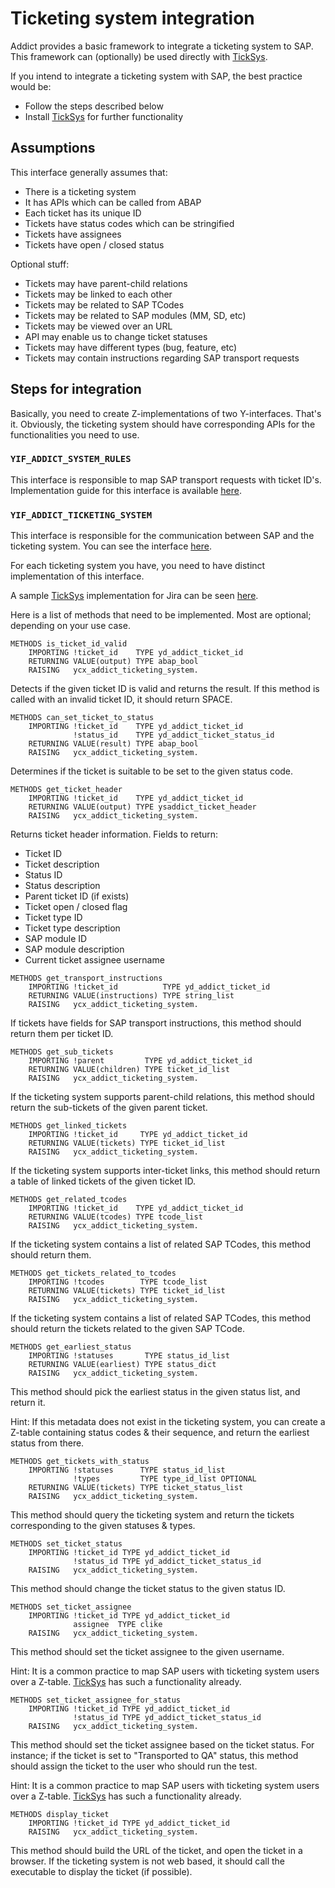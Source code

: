 # Ticketing system integration

Addict provides a basic framework to integrate a ticketing system to SAP. This framework can (optionally) be used directly with [TickSys](https://github.com/keremkoseoglu/ticksys).

If you intend to integrate a ticketing system with SAP, the best practice would be:

- Follow the steps described below
- Install [TickSys](https://github.com/keremkoseoglu/ticksys) for further functionality

## Assumptions

This interface generally assumes that:

- There is a ticketing system
- It has APIs which can be called from ABAP
- Each ticket has its unique ID
- Tickets have status codes which can be stringified
- Tickets have assignees
- Tickets have open / closed status

Optional stuff:

- Tickets may have parent-child relations
- Tickets may be linked to each other
- Tickets may be related to SAP TCodes
- Tickets may be related to SAP modules (MM, SD, etc)
- Tickets may be viewed over an URL
- API may enable us to change ticket statuses
- Tickets may have different types (bug, feature, etc)
- Tickets may contain instructions regarding SAP transport requests

## Steps for integration

Basically, you need to create Z-implementations of two Y-interfaces. That's it. Obviously, the ticketing system should have corresponding APIs for the functionalities you need to use.

### `YIF_ADDICT_SYSTEM_RULES`

This interface is responsible to map SAP transport requests with ticket ID's. Implementation guide for this interface is available [here](rules.md).

### `YIF_ADDICT_TICKETING_SYSTEM`

This interface is responsible for the communication between SAP and the ticketing system. You can see the interface [here](https://github.com/keremkoseoglu/addict/blob/main/src/yif_addict_ticketing_system.intf.abap). 

For each ticketing system you have, you need to have distinct implementation of this interface.

A sample [TickSys](https://github.com/keremkoseoglu/ticksys) implementation for Jira can be seen [here](https://github.com/keremkoseoglu/ticksys/blob/main/src/ycl_ticksys_jira.clas.abap).

Here is a list of methods that need to be implemented. Most are optional; depending on your use case.

```
METHODS is_ticket_id_valid 
    IMPORTING !ticket_id    TYPE yd_addict_ticket_id
    RETURNING VALUE(output) TYPE abap_bool
    RAISING   ycx_addict_ticketing_system.
```

Detects if the given ticket ID is valid and returns the result. If this method is called with an invalid ticket ID, it should return SPACE. 

```
METHODS can_set_ticket_to_status 
    IMPORTING !ticket_id    TYPE yd_addict_ticket_id
              !status_id    TYPE yd_addict_ticket_status_id
    RETURNING VALUE(result) TYPE abap_bool
    RAISING   ycx_addict_ticketing_system.
```

Determines if the ticket is suitable to be set to the given status code. 

```
METHODS get_ticket_header
    IMPORTING !ticket_id    TYPE yd_addict_ticket_id
    RETURNING VALUE(output) TYPE ysaddict_ticket_header
    RAISING   ycx_addict_ticketing_system.
```

Returns ticket header information. Fields to return:

- Ticket ID
- Ticket description
- Status ID
- Status description
- Parent ticket ID (if exists)
- Ticket open / closed flag
- Ticket type ID
- Ticket type description
- SAP module ID
- SAP module description
- Current ticket assignee username

```abap
METHODS get_transport_instructions
    IMPORTING !ticket_id          TYPE yd_addict_ticket_id
    RETURNING VALUE(instructions) TYPE string_list
    RAISING   ycx_addict_ticketing_system.
```

If tickets have fields for SAP transport instructions, this method should return them per ticket ID. 

```abap
METHODS get_sub_tickets
    IMPORTING !parent         TYPE yd_addict_ticket_id
    RETURNING VALUE(children) TYPE ticket_id_list
    RAISING   ycx_addict_ticketing_system.
```

If the ticketing system supports parent-child relations, this method should return the sub-tickets of the given parent ticket.

```abap
METHODS get_linked_tickets
    IMPORTING !ticket_id     TYPE yd_addict_ticket_id
    RETURNING VALUE(tickets) TYPE ticket_id_list
    RAISING   ycx_addict_ticketing_system.
```

If the ticketing system supports inter-ticket links, this method should return a table of linked tickets of the given ticket ID. 

```abap
METHODS get_related_tcodes
    IMPORTING !ticket_id    TYPE yd_addict_ticket_id
    RETURNING VALUE(tcodes) TYPE tcode_list
    RAISING   ycx_addict_ticketing_system.
```

If the ticketing system contains a list of related SAP TCodes, this method should return them. 

```abap
METHODS get_tickets_related_to_tcodes
    IMPORTING !tcodes        TYPE tcode_list
    RETURNING VALUE(tickets) TYPE ticket_id_list
    RAISING   ycx_addict_ticketing_system.
```

If the ticketing system contains a list of related SAP TCodes, this method should return the tickets related to the given SAP TCode.

```abap
METHODS get_earliest_status
    IMPORTING !statuses       TYPE status_id_list
    RETURNING VALUE(earliest) TYPE status_dict
    RAISING   ycx_addict_ticketing_system.
```

This method should pick the earliest status in the given status list, and return it. 

Hint: If this metadata does not exist in the ticketing system, you can create a Z-table containing status codes & their sequence, and return the earliest status from there.

```abap
METHODS get_tickets_with_status
    IMPORTING !statuses      TYPE status_id_list
              !types         TYPE type_id_list OPTIONAL
    RETURNING VALUE(tickets) TYPE ticket_status_list
    RAISING   ycx_addict_ticketing_system.
```

This method should query the ticketing system and return the tickets corresponding to the given statuses & types.

```abap
METHODS set_ticket_status
    IMPORTING !ticket_id TYPE yd_addict_ticket_id
              !status_id TYPE yd_addict_ticket_status_id
    RAISING   ycx_addict_ticketing_system.
```

This method should change the ticket status to the given status ID.

```abap
METHODS set_ticket_assignee
    IMPORTING !ticket_id TYPE yd_addict_ticket_id
              assignee  TYPE clike
    RAISING   ycx_addict_ticketing_system.
```

This method should set the ticket assignee to the given username. 

Hint: It is a common practice to map SAP users with ticketing system users over a Z-table. [TickSys](https://github.com/keremkoseoglu/ticksys) has such a functionality already. 

```abap
METHODS set_ticket_assignee_for_status
    IMPORTING !ticket_id TYPE yd_addict_ticket_id
              !status_id TYPE yd_addict_ticket_status_id
    RAISING   ycx_addict_ticketing_system.
```

This method should set the ticket assignee based on the ticket status. For instance; if the ticket is set to "Transported to QA" status, this method should assign the ticket to the user who should run the test.

Hint: It is a common practice to map SAP users with ticketing system users over a Z-table. [TickSys](https://github.com/keremkoseoglu/ticksys) has such a functionality already. 

```abap
METHODS display_ticket
    IMPORTING !ticket_id TYPE yd_addict_ticket_id
    RAISING   ycx_addict_ticketing_system.
```

This method should build the URL of the ticket, and open the ticket in a browser. If the ticketing system is not web based, it should call the executable to display the ticket (if possible).

